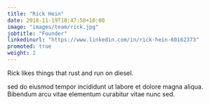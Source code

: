 ```yaml
---
title: "Rick Hein"
date: 2018-11-19T10:47:58+10:00
image: "images/team/rick.jpg"
jobtitle: "Founder"
linkedinurl: "https://www.linkedin.com/in/rick-hein-60162373"
promoted: true
weight: 2
---
```


Rick likes things that rust and run on diesel.
<!--more-->

sed do eiusmod tempor incididunt ut labore et dolore magna aliqua. Bibendum arcu vitae elementum curabitur vitae nunc sed. 
